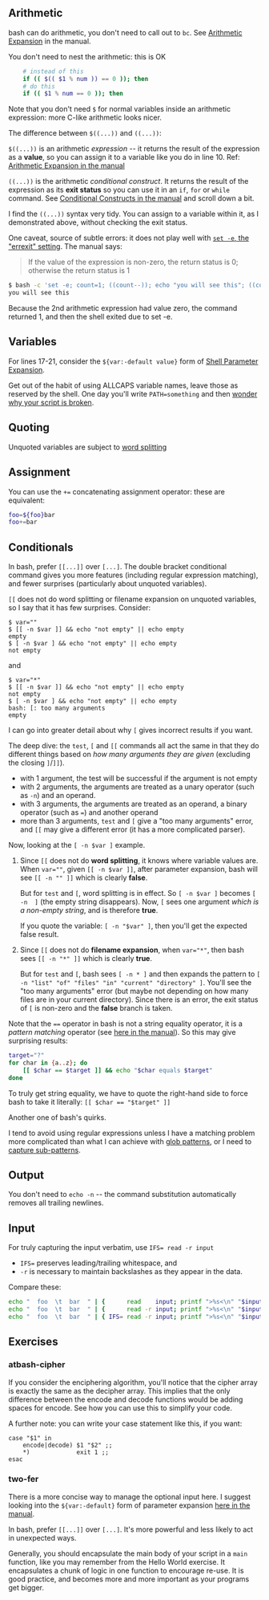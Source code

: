 
## Arithmetic

<!-- -->

bash can do arithmetic, you don't need to call out to `bc`. See [Arithmetic Expansion](https://www.gnu.org/software/bash/manual/bash.html#Arithmetic-Expansion) in the manual.

<!-- -->

You don't need to nest the arithmetic: this is OK
```bash
    # instead of this
    if (( $(( $1 % num )) == 0 )); then
    # do this
    if (( $1 % num == 0 )); then
```

<!-- -->

Note that you don't need `$` for normal variables inside an arithmetic expression: more C-like arithmetic looks nicer.

<!-- -->

The difference between `$((...))` and `((...))`:

`$((...))` is an arithmetic *expression* -- it returns the result of the expression as a **value**, so you can assign it to a variable like you do in line 10. Ref: [Arithmetic Expansion in the manual](https://www.gnu.org/software/bash/manual/bash.html#Arithmetic-Expansion)

`((...))` is the arithmetic *conditional construct*. It returns the result of the expression as its **exit status** so you can use it in an `if`, `for` or `while` command. See [Conditional Constructs in the manual](https://www.gnu.org/software/bash/manual/bash.html#Conditional-Constructs) and scroll down a bit.

I find the `((...))` syntax very tidy. You can assign to a variable within it, as I demonstrated above, without checking the exit status.

One caveat, source of subtle errors: it does not play well with [`set -e`, the "errexit" setting](https://www.gnu.org/software/bash/manual/bash.html#The-Set-Builtin). The manual says:

> If the value of the expression is non-zero, the return status is 0; otherwise the return status is 1
```bash
$ bash -c 'set -e; count=1; ((count--)); echo "you will see this"; ((count--)); echo "you will not see this"'
you will see this
```

Because the 2nd arithmetic expression had value zero, the command returned 1, and then the shell exited due to set -e.

## Variables

For lines 17-21, consider the `${var:-default value}` form of [Shell Parameter Expansion](https://www.gnu.org/software/bash/manual/bash.html#Shell-Parameter-Expansion).

<!-- -->


Get out of the habit of using ALLCAPS variable names, leave those as reserved by the shell. One day you'll write `PATH=something` and then [wonder why your script is broken](https://stackoverflow.com/q/28310594/7552).

## Quoting

Unquoted variables are subject to [word splitting](https://mywiki.wooledge.org/WordSplitting)

<!-- -->

## Assignment

You can use the `+=` concatenating assignment operator: these are equivalent:
```bash
foo=${foo}bar
foo+=bar
```

## Conditionals

In bash, prefer `[[...]]` over `[...]`. The double bracket conditional command gives you more features (including regular expression matching), and fewer surprises (particularly about unquoted variables).

<!-- -->

`[[` does not do word splitting or filename expansion on unquoted variables, so I say that it has few surprises. Consider:
```
$ var=""
$ [[ -n $var ]] && echo "not empty" || echo empty
empty
$ [ -n $var ] && echo "not empty" || echo empty
not empty
```
and 
```
$ var="*"
$ [[ -n $var ]] && echo "not empty" || echo empty
not empty
$ [ -n $var ] && echo "not empty" || echo empty
bash: [: too many arguments
empty
```
I can go into greater detail about why `[` gives incorrect results if you want.


<!-- -->

The deep dive: the `test`, `[` and `[[` commands all act the same in that
they do different things based on *how many arguments they are given*
(excluding the closing `]`/`]]`).

* with 1 argument, the test will be successful if the argument is not empty
* with 2 arguments, the arguments are treated as a unary operator (such as
  `-n`) and an operand.
* with 3 arguments, the arguments are treated as an operand, a binary
  operator (such as `=`) and another operand
* more than 3 arguments, `test` and `[` give a "too many arguments" error,
  and `[[` may give a different error (it has a more complicated parser).

Now, looking at the `[ -n $var ]` example.

1. Since `[[` does not do **word splitting**, it knows where variable values are.
When `var=""`, given `[[ -n $var ]]`, after parameter expansion, bash will see `[[ -n
"" ]]` which is clearly **false**.

    But for `test` and `[`, word splitting is in effect. So `[ -n $var ]`
    becomes `[ -n  ]` (the empty string disappears). Now, `[` sees one
    argument *which is a non-empty string*, and is therefore **true**. 

    If you quote the variable: `[ -n "$var" ]`, then you'll get the
    expected false result.

1. Since `[[` does not do **filename expansion**, when `var="*"`, then bash
sees `[[ -n "*" ]]` which is clearly **true**.

    But for `test` and `[`, bash sees `[ -n * ]` and then expands the
    pattern to `[ -n "list" "of" "files" "in" "current" "directory" ]`.
    You'll see the "too many arguments" error (but maybe not depending on
    how many files are in your current directory). Since there is an error,
    the exit status of `[` is non-zero and the **false** branch is taken.

<!-- -->

Note that the `==` operator in bash is not a string equality operator, it is a _pattern matching_ operator (see [here in the manual](https://www.gnu.org/software/bash/manual/bash.html#index-_005b_005b)). So this may give surprising results:
```bash
target="?"
for char in {a..z}; do
    [[ $char == $target ]] && echo "$char equals $target"
done
```
To truly get string equality, we have to quote the right-hand side to force bash to take it literally: `[[ $char == "$target" ]]` 

Another one of bash's quirks.

<!-- -->

I tend to avoid using regular expressions unless I have a matching problem more complicated than what I can achieve with [glob patterns](https://www.gnu.org/software/bash/manual/bash.html#Pattern-Matching), or I need to [capture sub-patterns](https://www.gnu.org/software/bash/manual/bash.html#index-BASH_005fREMATCH).

## Output

You don't need to `echo -n` -- the command substitution automatically removes all trailing newlines.

## Input

For truly capturing the input verbatim, use `IFS= read -r input`

* `IFS=` preserves leading/trailing whitespace, and 
* `-r` is necessary to maintain backslashes as they appear in the data.

Compare these:
```bash
echo "  foo  \t  bar  " | {      read    input; printf ">%s<\n" "$input"; }
echo "  foo  \t  bar  " | {      read -r input; printf ">%s<\n" "$input"; }
echo "  foo  \t  bar  " | { IFS= read -r input; printf ">%s<\n" "$input"; }
```

<!--
    Although, using the default REPLY variable grabs the data with
    whitespace:
        $ echo "  foo  \t  bar  " | { read -r ; printf ">%s<\n" "$REPLY"; }
        >  foo  \t  bar  <
-->

## Exercises

### atbash-cipher

If you consider the enciphering algorithm, you'll notice that the cipher array is exactly the same as the decipher array. This implies that the only difference between the encode and decode functions would be adding spaces for encode. See how you can use this to simplify your code.

<!-- -->

A further note: you can write your case statement like this, if you want:

    case "$1" in
        encode|decode) $1 "$2" ;;
        *)             exit 1 ;;
    esac

### two-fer

There is a more concise way to manage the optional input here. I suggest
looking into the `${var:-default}` form of parameter expansion [here in the
manual](https://www.gnu.org/software/bash/manual/html_node/Shell-Parameter-Expansion.html).

<!-- -->

In bash, prefer `[[...]]` over `[...]`. It's more powerful and less likely to act
in unexpected ways.

<!-- -->

Generally, you should encapsulate the main body of your script in a `main`
function, like you may remember from the Hello World exercise.  It
encapsulates a chunk of logic in one function to encourage re-use.
It is good practice, and becomes more and more important as your programs get bigger.

